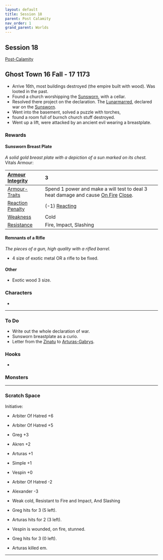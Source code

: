 ```yaml
---
layout: default
title: Session 18
parent: Post Calamity
nav_order: 1
grand_parent: Worlds
---
```

## Session 18
[Post-Calamity](Post-Calamity)
## Ghost Town 16 Fall - 17 1173
* Arrive 16th, most buildings destroyed (the empire built with wood). Was looted in the past.
* Found a church worshipping the [Sunsworn](Game/Worlds/Post-Calamity/The-Empire#Sunsworn), with a cellar.
* Resolved there project on the declaration. The [Lunarmarred](Game/Worlds/Post-Calamity/The-Empire#Lunarmarred), declared war on the [Sunsworn](Game/Worlds/Post-Calamity/The-Empire#Sunsworn).
* Went into the basement, solved a puzzle with torches,
* found a room full of burnch church stuff destroyed.
* Went up a lift, were attacked by an ancient evil wearing a breastplate.

### Rewards
#### Sunsworn Breast Plate
*A solid gold breast plate with a depiction of a sun marked on its chest.*
Vitals Armour:

| [Armour Integrity](Game/Core/Armour#Armour%20Integrity)    | 3                                                                                                                                            |
| :--------------------------------------------------------- | :------------------------------------------------------------------------------------------------------------------------------------------- |
| [Armour-Traits](Game/Core/Armour-Traits)                   | Spend 1 power and make a will test to deal 3 heat damage and cause [On Fire](Game/Core/Effects#On%20Fire) [Close](Game/Core/Movement#Close). |
| [Reaction Penalty](Game/Core/Armour#Reaction%20Penalty)          | (-1) [Reacting](Game/Core/Reacting)                                                                                                          |
| [Weakness](Game/Core/Armour#Weakness%20and%20Resistance)   | Cold                                                                                                                                         |
| [Resistance](Game/Core/Armour#Weakness%20and%20Resistance) | Fire, Impact, Slashing                                                                                                                       |
#### Remnants of a Rifle
*The pieces of a gun, high quality with a rifled barrel.*
* 4 size of exotic metal OR a rifle to be fixed.

#### Other
* Exotic wood 3 size.
### Characters
* 
 ---

### To Do
* Write out the whole declaration of war.
* Sunsworn breastplate as a curio.
* Letter from the [Zinatu](Game/Worlds/Post-Calamity/Zinatu) to [Arturas-Gabrys](Game/Worlds/Post-Calamity/Arturas-Gabrys).
### Hooks
* 

### Monsters


---

### Scratch Space
Initiative:
* Arbiter Of Hatred +6
* Arbiter Of Hatred +5
* Greg +3
* Akren +2
* Arturas +1
* Simple +1
* Vespin +0
* Arbiter Of Hatred -2
* Alexander -3

* Weak cold, Resistant to Fire and Impact, And Slashing
* Greg hits for 3 (5 left).
* Arturas hits for 2 (3 left).
* Vespin is wounded, on fire, stunned.
* Greg hits for 3 (0 left).
* Arturas killed em.

---